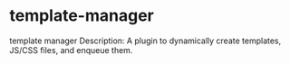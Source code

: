 # template-manager
template manager
Description: A plugin to dynamically create templates, JS/CSS files, and enqueue them.
